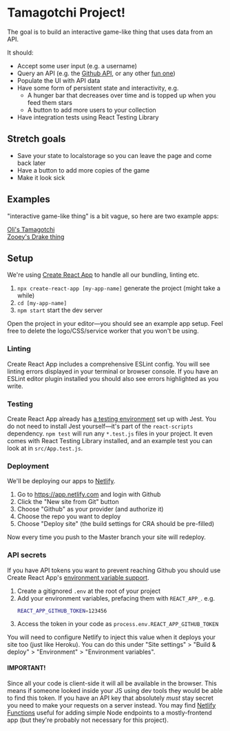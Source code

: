 # Tamagotchi Project!

The goal is to build an interactive game-like thing that uses data from an API.

It should:

* Accept some user input (e.g. a username)
* Query an API (e.g. the [Github API](https://developer.github.com/v3/), or any other [fun one](https://www.potterapi.com/))
* Populate the UI with API data
* Have some form of persistent state and interactivity, e.g.
  * A hunger bar that decreases over time and is topped up when you feed them stars
  * A button to add more users to your collection
* Have integration tests using React Testing Library

## Stretch goals

* Save your state to localstorage so you can leave the page and come back later
* Have a button to add more copies of the game
* Make it look sick

## Examples

"interactive game-like thing" is a bit vague, so here are two example apps:

[Oli's Tamagotchi](https://tamagotchi.netlify.com)  
[Zooey's Drake thing](https://fuckin-yolo.netlify.com/)

## Setup

We're using [Create React App](https://create-react-app.dev/docs/getting-started) to handle all our bundling, linting etc.

1. `npx create-react-app [my-app-name]` generate the project (might take a while)
1. `cd [my-app-name]`
1. `npm start` start the dev server

Open the project in your editor—you should see an example app setup. Feel free to delete the logo/CSS/service worker that you won't be using.

### Linting

Create React App includes a comprehensive ESLint config. You will see linting errors displayed in your terminal or browser console. If you have an ESLint editor plugin installed you should also see errors highlighted as you write.

### Testing

Create React App already has [a testing environment](https://create-react-app.dev/docs/running-tests) set up with Jest. You do not need to install Jest yourself—it's part of the `react-scripts` dependency. `npm test` will run any `*.test.js` files in your project. It even comes with React Testing Library installed, and an example test you can look at in `src/App.test.js`.

### Deployment

We'll be deploying our apps to [Netlify](https://netlify.com).

1. Go to https://app.netlify.com and login with Github
1. Click the "New site from Git" button
1. Choose "Github" as your provider (and authorize it)
1. Choose the repo you want to deploy
1. Choose "Deploy site" (the build settings for CRA should be pre-filled)

Now every time you push to the Master branch your site will redeploy.

### API secrets

If you have API tokens you want to prevent reaching Github you should use Create React App's [environment variable support](https://create-react-app.dev/docs/adding-custom-environment-variables).

1. Create a gitignored `.env` at the root of your project
1. Add your environment variables, prefacing them with `REACT_APP_`. e.g.
    ```bash
    REACT_APP_GITHUB_TOKEN=123456
    ```
1. Access the token in your code as `process.env.REACT_APP_GITHUB_TOKEN`

You will need to configure Netlify to inject this value when it deploys your site too (just like Heroku). You can do this under "Site settings" > "Build & deploy" > "Environment" > "Environment variables".

#### IMPORTANT!

Since all your code is client-side it will all be available in the browser. This means if someone looked inside your JS using dev tools they would be able to find this token. If you have an API key that absolutely _must_ stay secret you need to make your requests on a server instead. You may find [Netlify Functions](https://www.netlify.com/docs/functions/) useful for adding simple Node endpoints to a mostly-frontend app (but they're probably not necessary for this project).
